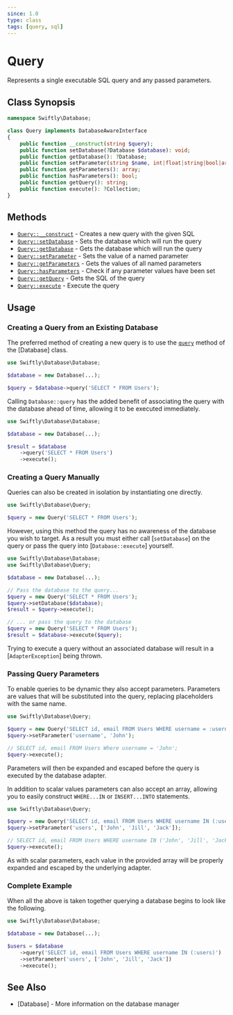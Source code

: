 ```yaml
---
since: 1.0
type: class
tags: [query, sql]
---
```

# Query

Represents a single executable SQL query and any passed parameters.

## Class Synopsis

```php
namespace Swiftly\Database;

class Query implements DatabaseAwareInterface
{
    public function __construct(string $query);
    public function setDatabase(?Database $database): void;
    public function getDatabase(): ?Database;
    public function setParameter(string $name, int|float|string|bool|array $value): self;
    public function getParameters(): array;
    public function hasParameters(): bool;
    public function getQuery(): string;
    public function execute(): ?Collection;
}
```

## Methods

* [`Query::__construct`](./construct.md) - Creates a new query with the given SQL
* [`Query::setDatabase`](./setDatabase.md) - Sets the database which will run the query
* [`Query::getDatabase`](./getDatabase.md) - Gets the database which will run the query
* [`Query::setParameter`](./setParameter.md) - Sets the value of a named parameter 
* [`Query::getParameters`](./getParameters.md) - Gets the values of all named parameters
* [`Query::hasParameters`](./hasParameters.md) - Check if any parameter values have been set
* [`Query::getQuery`](./getQuery.md) - Gets the SQL of the query
* [`Query::execute`](./execute.md) - Execute the query

## Usage
### Creating a Query from an Existing Database

The preferred method of creating a new query is to use the [`query`]() method of
the [Database] class.

```php
use Swiftly\Database\Database;

$database = new Database(...);

$query = $database->query('SELECT * FROM Users');
```

Calling `Database::query` has the added benefit of associating the query with
the database ahead of time, allowing it to be executed immediately.

```php
use Swiftly\Database\Database;

$database = new Database(...);

$result = $database
    ->query('SELECT * FROM Users')
    ->execute();
```

### Creating a Query Manually

Queries can also be created in isolation by instantiating one directly.

```php
use Swiftly\Database\Query;

$query = new Query('SELECT * FROM Users');
```

However, using this method the query has no awareness of the database you wish 
to target. As a result you must either call [`setDatabase`] on the query or pass
the query into [`Database::execute`] yourself.

```php
use Swiftly\Database\Database;
use Swiftly\Database\Query;

$database = new Database(...);

// Pass the database to the query...
$query = new Query('SELECT * FROM Users');
$query->setDatabase($database);
$result = $query->execute();

// ... or pass the query to the database
$query = new Query('SELECT * FROM Users');
$result = $database->execute($query);
```

Trying to execute a query without an associated database will result in a
[`AdapterException`] being thrown.

### Passing Query Parameters

To enable queries to be dynamic they also accept parameters. Parameters are
values that will be substituted into the query, replacing placeholders with the
same name.

```php
use Swiftly\Database\Query;

$query = new Query('SELECT id, email FROM Users WHERE username = :username');
$query->setParameter('username', 'John');

// SELECT id, email FROM Users Where username = 'John';
$query->execute();
```

Parameters will then be expanded and escaped before the query is executed by the
database adapter.

In addition to scalar values parameters can also accept an array, allowing you
to easily construct `WHERE...IN` or `INSERT...INTO` statements.

```php
use Swiftly\Database\Query;

$query = new Query('SELECT id, email FROM Users WHERE username IN (:users)');
$query->setParameter('users', ['John', 'Jill', 'Jack']);

// SELECT id, email FROM Users WHERE username IN ('John', 'Jill', 'Jack')
$query->execute();
```

As with scalar parameters, each value in the provided array will be properly
expanded and escaped by the underlying adapter.

### Complete Example

When all the above is taken together querying a database begins to look like the
following.

```php
use Swiftly\Database\Database;

$database = new Database(...);

$users = $database
    ->query('SELECT id, email FROM Users WHERE username IN (:users)')
    ->setParameter('users', ['John', 'Jill', 'Jack'])
    ->execute();
```

## See Also

* [Database] - More information on the database manager